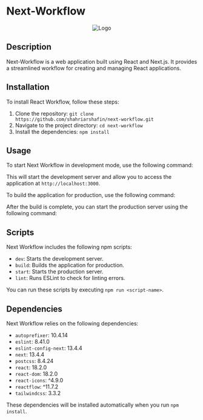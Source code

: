 # Next-Workflow
<p align="center">
    <img src="https://github.com/shahriarshafin/next-workflow/assets/32214710/6b214a69-1b43-4ce8-98bf-e9be8fa09441" alt="Logo">
</p>

## Description

Next-Workflow is a web application built using React and Next.js. It provides a streamlined workflow for creating and managing React applications.

## Installation

To install React Workflow, follow these steps:

1. Clone the repository: `git clone https://github.com/shahriarshafin/next-workflow.git`
2. Navigate to the project directory: `cd next-workflow`
3. Install the dependencies: `npm install`

## Usage

To start Next Workflow in development mode, use the following command:


This will start the development server and allow you to access the application at `http://localhost:3000`.

To build the application for production, use the following command:


After the build is complete, you can start the production server using the following command:


## Scripts

Next Workflow includes the following npm scripts:

- `dev`: Starts the development server.
- `build`: Builds the application for production.
- `start`: Starts the production server.
- `lint`: Runs ESLint to check for linting errors.

You can run these scripts by executing `npm run <script-name>`.

## Dependencies

Next Workflow relies on the following dependencies:

- `autoprefixer`: 10.4.14
- `eslint`: 8.41.0
- `eslint-config-next`: 13.4.4
- `next`: 13.4.4
- `postcss`: 8.4.24
- `react`: 18.2.0
- `react-dom`: 18.2.0
- `react-icons`: ^4.9.0
- `reactflow`: ^11.7.2
- `tailwindcss`: 3.3.2

These dependencies will be installed automatically when you run `npm install`.
